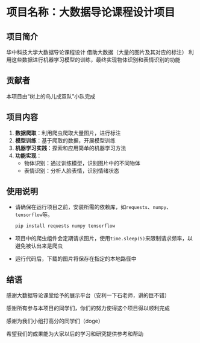 # 项目名称：大数据导论课程设计项目

## 项目简介

华中科技大学大数据导论课程设计
借助大数据（大量的图片及其对应的标注）
利用这些数据进行机器学习模型的训练，最终实现物体识别和表情识别的功能

## 贡献者

本项目由“树上的鸟儿成双队”小队完成

## 项目内容

1. **数据爬取**：利用爬虫爬取大量图片，进行标注
2. **模型训练**：基于爬取的数据，开展模型训练
3. **机器学习实践**：探索和应用简单的机器学习方法
4. **功能实现**：
   - 物体识别：通过训练模型，识别图片中的不同物体
   - 表情识别：分析人脸表情，识别情绪状态

## 使用说明

- 请确保在运行项目之前，安装所需的依赖库，如`requests`、`numpy`、`tensorflow`等。
  
  ```bash
  pip install requests numpy tensorflow
  ```
- 项目中的爬虫组件会定期请求图片，使用`time.sleep(5)`来限制请求频率，以避免被认出来是爬虫
- 运行代码后，下载的图片将保存在指定的本地路径中

## 结语

感谢大数据导论课堂给予的展示平台（安利一下石老师，讲的巨不错）

感谢所有参与本项目的同学们，你们的努力使得这个项目得以顺利完成

感谢为我们小组打高分的同学们（doge）

希望我们的成果能为大家以后的学习和研究提供参考和帮助
